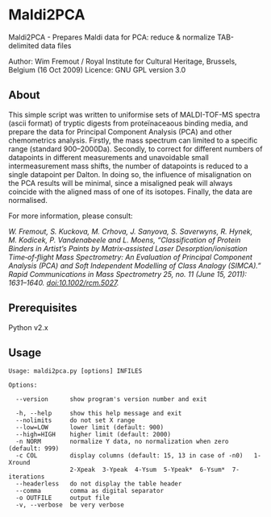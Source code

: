 # Maldi2PCA
Maldi2PCA - Prepares Maldi data for PCA: reduce & normalize TAB-delimited data files

  Author:       Wim Fremout / Royal Institute for Cultural Heritage, Brussels, Belgium (16 Oct 2009)
  Licence:      GNU GPL version 3.0
  
## About

This simple script was written to uniformise sets of MALDI-TOF-MS spectra (ascii format) of tryptic digests from proteïnaceaous binding media, and prepare the data for Principal Component Analysis (PCA) and other chemometrics analysis. Firstly, the mass spectrum can limited to a specific range (standard 900–2000Da). Secondly, to correct for different numbers of datapoints in different measurements and unavoidable small intermeasurement mass shifts, the number of datapoints is reduced to a single datapoint per Dalton. In doing so, the influence of misalignation on the PCA results will be minimal, since a misaligned peak will always coincide with the aligned mass of one of its isotopes. Finally, the data are normalised.

For more information, please consult:

*W. Fremout, S. Kuckova, M. Crhova, J. Sanyova, S. Saverwyns, R. Hynek, M. Kodicek, P. Vandenabeele and L. Moens, “Classification of Protein Binders in Artist’s Paints by Matrix‐assisted Laser Desorption/ionisation Time‐of‐flight Mass Spectrometry: An Evaluation of Principal Component Analysis (PCA) and Soft Independent Modelling of Class Analogy (SIMCA).” Rapid Communications in Mass Spectrometry 25, no. 11 (June 15, 2011): 1631–1640. [doi:10.1002/rcm.5027](dx.doi.org/10.1002/rcm.5027).*

## Prerequisites

Python v2.x

## Usage
```
Usage: maldi2pca.py [options] INFILES

Options:

  --version      show program's version number and exit
  
  -h, --help     show this help message and exit
  --nolimits     do not set X range
  --low=LOW      lower limit (default: 900)
  --high=HIGH    higher limit (default: 2000)
  -n NORM        normalize Y data, no normalization when zero (default: 999)
  -c COL         display columns (default: 15, 13 in case of -n0)   1-Xround
                 2-Xpeak  3-Ypeak  4-Ysum  5-Ypeak*  6-Ysum*  7-iterations
  --headerless   do not display the table header
  --comma        comma as digital separator
  -o OUTFILE     output file
  -v, --verbose  be very verbose
```
